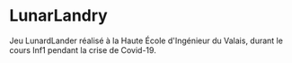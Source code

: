 # LunarLandry
Jeu LunardLander réalisé à la Haute École d'Ingénieur du Valais, durant le cours Inf1 pendant la crise de Covid-19.
